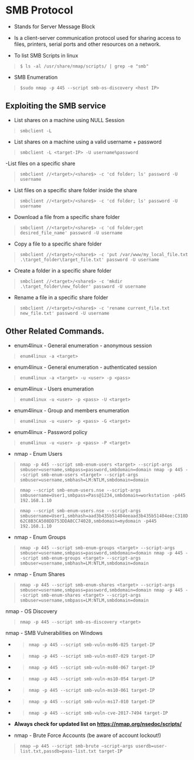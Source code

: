 # SMB Protocol
- Stands for Server Message Block
- Is a client-server communication protocol used for sharing access to files, printers, serial ports and other resources on a network.

- To list SMB Scripts in linux
> ```$ ls -al /usr/share/nmap/scripts/ | grep -e "smb"```

- SMB Enumeration
> ```$sudo nmap -p 445 --script smb-os-discovery <host IP> ```

## Exploiting the SMB service

- List shares on a machine using NULL Session
> ```smbclient -L ```

- List shares on a machine using a valid username + password
> ```smbclient -L <target-IP> -U username%password```

-List files on a specific share
> ```smbclient //<target>/<share$> -c 'cd folder; ls' password -U username```

- List files on a specific share folder inside the share
> ```smbclient //<target>/<share$> -c 'cd folder; ls' password -U username```

- Download a file from a specific share folder
> ```smbclient //<target>/<share$> -c 'cd folder;get desired_file_name' password -U username```

- Copy a file to a specific share folder
> ```smbclient //<target>/<share$> -c 'put /var/www/my_local_file.txt .\target_folder\target_file.txt' password -U username```

- Create a folder in a specific share folder
> ```smbclient //<target>/<share$> -c 'mkdir .\target_folder\new_folder' password -U username```

- Rename a file in a specific share folder
> ```smbclient //<target>/<share$> -c 'rename current_file.txt new_file.txt' password -U username```

## Other Related Commands.
- enum4linux - General enumeration - anonymous session
> ```enum4linux -a <target>```

- enum4linux - General enumeration - authenticated session
> ```enum4linux -a <target> -u <user> -p <pass>```

- enum4linux - Users enumeration
> ```enum4linux -u <user> -p <pass> -U <target>```

- enum4linux - Group and members enumeration
> ```enum4linux -u <user> -p <pass> -G <target>```

- enum4linux - Password policy
> ```enum4linux -u <user> -p <pass> -P <target>```

- nmap - Enum Users
> ```nmap -p 445 --script smb-enum-users <target> --script-args smbuser=username,smbpass=password,smbdomain=domain nmap -p 445 --script smb-enum-users <target> --script-args smbuser=username,smbhash=LM:NTLM,smbdomain=domain```

> ```nmap --script smb-enum-users.nse --script-args smbusername=User1,smbpass=Pass@1234,smbdomain=workstation -p445 192.168.1.10```

> ```nmap --script smb-enum-users.nse --script-args smbusername=User1,smbhash=aad3b435b51404eeaad3b435b51404ee:C318D62C8B3CA508DD753DDA8CC74028,smbdomain=mydomain -p445 192.168.1.10```
- nmap - Enum Groups

> ```nmap -p 445 --script smb-enum-groups <target> --script-args smbuser=username,smbpass=password,smbdomain=domain nmap -p 445 --script smb-enum-groups <target> --script-args smbuser=username,smbhash=LM:NTLM,smbdomain=domain```

- nmap - Enum Shares
> ```nmap -p 445 --script smb-enum-shares <target> --script-args smbuser=username,smbpass=password,smbdomain=domain nmap -p 445 --script smb-enum-shares <target> --script-args smbuser=username,smbpass=LM:NTLM,smbdomain=domain```

nmap - OS Discovery
> ```nmap -p 445 --script smb-os-discovery <target>```

nmap - SMB Vulnerabilities on Windows

* > ```nmap -p 445 --script smb-vuln-ms06-025 target-IP```
* > ```nmap -p 445 --script smb-vuln-ms07-029 target-IP```
* > ```nmap -p 445 --script smb-vuln-ms08-067 target-IP```
* > ```nmap -p 445 --script smb-vuln-ms10-054 target-IP```
* > ```nmap -p 445 --script smb-vuln-ms10-061 target-IP```
* > ```nmap -p 445 --script smb-vuln-ms17-010 target-IP```
* > ```nmap -p 445 --script smb-vuln-cve-2017-7494 target-IP```

- __Always check for updated list on https://nmap.org/nsedoc/scripts/__

- nmap - Brute Force Accounts (be aware of account lockout!)
> ```nmap –p 445 --script smb-brute –script-args userdb=user-list.txt,passdb=pass-list.txt target-IP```